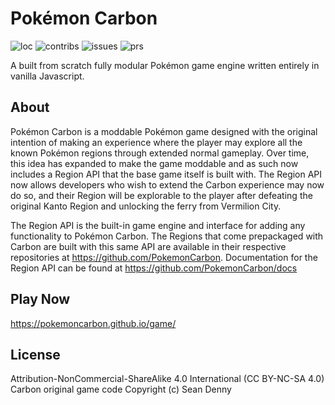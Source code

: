 # Pokémon Carbon

![loc](https://tokei.rs/b1/github/pokemoncarbon/game)
![contribs](https://img.shields.io/github/contributors/pokemoncarbon/game.svg)
![issues](https://img.shields.io/github/issues/pokemoncarbon/game.svg)
![prs](https://img.shields.io/github/issues-pr/pokemoncarbon/game.svg)

A built from scratch fully modular Pokémon game engine written entirely in vanilla Javascript.

## About
Pokémon Carbon is a moddable Pokémon game designed with the original intention of making an experience where the player may explore all the known Pokémon regions through extended normal gameplay. Over time, this idea has expanded to make the game moddable and as such now includes a Region API that the base game itself is built with. The Region API now allows developers who wish to extend the Carbon experience may now do so, and their Region will be explorable to the player after defeating the original Kanto Region and unlocking the ferry from Vermilion City.

The Region API is the built-in game engine and interface for adding any functionality to Pokémon Carbon. The Regions that come prepackaged with Carbon are built with this same API are available in their respective repositories at https://github.com/PokemonCarbon. Documentation for the Region API can be found at https://github.com/PokemonCarbon/docs

## Play Now
https://pokemoncarbon.github.io/game/

## License
Attribution-NonCommercial-ShareAlike 4.0 International (CC BY-NC-SA 4.0)  
Carbon original game code Copyright (c) Sean Denny
